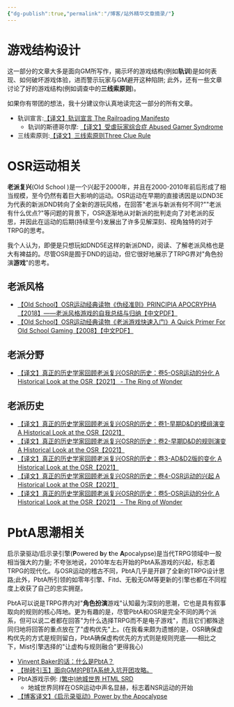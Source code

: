 ```yaml
---
{"dg-publish":true,"permalink":"/博客/站外精华文章摘录/"}
---
```


# 游戏结构设计
这一部分的文章大多是面向GM所写作，揭示坏的游戏结构(例如**轨训**)是如何表现、如何破坏游戏体验，进而警示玩家与GM避开这种陷阱; 此外，还有一些文章讨论了好的游戏结构(例如调查中的**三线索原则**)。

如果你有带团的想法，我十分建议你认真地读完这一部分的所有文章。
- 轨训宣言:[【译文】轨训宣言 The Railroading Manifesto](http://45.79.87.129/bbs/index.php?topic=137716.0)
	- 轨训的斯德哥尔摩: [【译文】受虐玩家综合症 Abused Gamer Syndrome](http://45.79.87.129/bbs/index.php?topic=137752.0)
- 三线索原则:[【译文】三线索原则Three Clue Rule](http://45.79.87.129/bbs/index.php?topic=137870.0)

# OSR运动相关
**老派复兴**(Old School )是一个兴起于2000年，并且在2000-2010年前后形成了相当规模，至今仍然有着巨大影响的运动。OSR运动在早期的直接诱因是以DND3E为代表的新派DND转向了全新的游玩风格，在回答"老派与新派有何不同?""老派有什么优点?"等问题的背景下，OSR逐渐地从对新派的批判走向了对老派的反思，并因此在运动的后期(持续至今)发展出了许多见解深刻、视角独特的对于TRPG的思考。

我个人认为，即便是只想玩如DND5E这样的新派DND，阅读、了解老派风格也是大有裨益的。尽管OSR是囿于DND的运动，但它很好地展示了TRPG界对"角色扮演**游戏**"的思考。
## 老派风格
- [【Old School】OSR运动经典读物《伪经准则》PRINCIPIA APOCRYPHA【2018】——老派风格游戏的自我总结与归纳【中文PDF】](http://45.79.87.129/bbs/index.php?topic=141016.0)
- [【Old School】OSR运动经典读物《老派游戏快速入门》A Quick Primer For Old School Gaming【2008】【中文PDF】](http://45.79.87.129/bbs/index.php?topic=134823.0)

## 老派分野
- [【译文】真正的历史学家回顾老派复兴OSR的历史：卷5-OSR运动的分化 A Historical Look at the OSR【2021】 - The Ring of Wonder](https://trow.cc/board/showtopic=52128)

## 老派历史
- [【译文】真正的历史学家回顾老派复兴OSR的历史：卷1-早期D&D的模组演变 A Historical Look at the OSR【2021】](http://45.79.87.129/bbs/index.php?topic=135064.0)
- [【译文】真正的历史学家回顾老派复兴OSR的历史：卷2-早期D&D的规则演变 A Historical Look at the OSR【2021】](http://45.79.87.129/bbs/index.php?topic=135110.0)
- [【译文】真正的历史学家回顾老派复兴OSR的历史：卷3-AD&D2版的变化 A Historical Look at the OSR【2021】](http://45.79.87.129/bbs/index.php?topic=135349.0)
- [【译文】真正的历史学家回顾老派复兴OSR的历史：卷4-OSR运动的兴起 A Historical Look at the OSR【2021】](http://45.79.87.129/bbs/index.php?topic=141524.0)
- [【译文】真正的历史学家回顾老派复兴OSR的历史：卷5-OSR运动的分化 A Historical Look at the OSR【2021】 - The Ring of Wonder](https://trow.cc/board/showtopic=52128)

# PbtA思潮相关
启示录驱动/启示录引擎(**P**owered **b**y **t**he **A**pocalypse)是当代TRPG领域中一股相当强大的力量; 不夸张地说，2010年左右开始的PbtA系游戏的兴起，标志着TRPG的现代化。与OSR运动的稽古不同，PbtA几乎是开辟了全新的TRPG设计思路;此外，PbtA所引领的如零年引擎、Fitd、无骰无GM等更新的引擎也都在不同程度上收获了自己的忠实拥趸。

PbtA可以说是TRPG界内对"**角色扮演**游戏"认知最为深刻的思潮，它也是具有叙事取向的规则的核心阵地。更为有趣的是，尽管PbtA和OSR是完全不同的两个派系，但可以说二者都在回答"为什么选择TRPG而不是电子游戏"，而且它们都殊途同归地将回答的重点放在了"虚构优先"上。(在我看来颇为遗憾的是，OSR确保虚构优先的方式是规则留白，PbtA确保虚构优先的方式则是规则兜底——相比之下，Mist引擎选择的"让虚构与规则融合"更得我心)

- [Vinvent Baker的话：什么是PbtA？](http://45.79.87.129/bbs/index.php?topic=152104.0)
- [【抛砖引玉】面向GM的PBTA系统入坑开团攻略。](http://45.79.87.129/bbs/index.php?topic=156529.0)
- PbtA游戏示例: [(繁中)地城世界 HTML SRD](https://hazmole.github.io/Dungeon-World-HTML-SRD-release/)
	- 地城世界同样在OSR运动中声名显赫，标志着NSR运动的开始
- [【博客译文】《启示录驱动》Power by the Apocalypse](http://45.79.87.129/bbs/index.php?topic=151096.0)